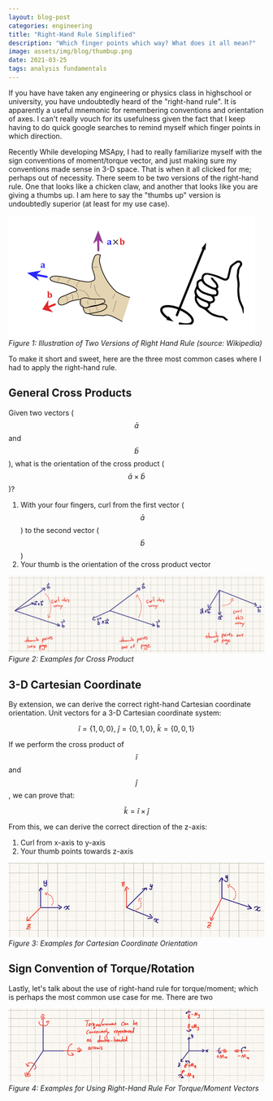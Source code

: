 ```yaml
---
layout: blog-post
categories: engineering
title: "Right-Hand Rule Simplified"
description: "Which finger points which way? What does it all mean?"
image: assets/img/blog/thumbup.png
date: 2021-03-25
tags: analysis fundamentals
---
```


If you have have taken any engineering or physics class in highschool or university, you have undoubtedly heard of the "right-hand rule". It is apparently a useful mnemonic for remembering conventions and orientation of axes. I can't really vouch for its usefulness given the fact that I keep having to do quick google searches to remind myself which finger points in which direction.

Recently While developing MSApy, I had to really familiarize myself with the sign conventions of moment/torque vector, and just making sure my conventions made sense in 3-D space. That is when it all clicked for me; perhaps out of necessity. There seem to be two versions of the right-hand rule. One that looks like a chicken claw, and another that looks like you are giving a thumbs up. I am here to say the "thumbs up" version is undoubtedly superior (at least for my use case).

![](/assets/img/blog/right-hand-rule.png)
*Figure 1: Illustration of Two Versions of Right Hand Rule (source: Wikipedia)*

To make it short and sweet, here are the three most common cases where I had to apply the right-hand rule.


## General Cross Products
Given two vectors ($$\bar{a}$$ and $$\bar{b}$$), what is the orientation of the cross product ($$\bar{a} \times \bar{b}$$)?

1. With your four fingers, curl from the first vector ($$\bar{a}$$) to the second vector ($$\bar{b}$$)
2. Your thumb is the orientation of the cross product vector

![](/assets/img/blog/RHR1.png)
*Figure 2: Examples for Cross Product*


## 3-D Cartesian Coordinate
By extension, we can derive the correct right-hand Cartesian coordinate orientation. Unit vectors for a 3-D Cartesian coordinate system:

$$\hat{i}=\{1,0,0\}, \:  \hat{j}=\{0,1,0\}, \:  \hat{k}=\{0,0,1\}$$

If we perform the cross product of $$\hat{i}$$ and $$\hat{j}$$, we can prove that:

$$\hat{k}=\hat{i} \times \hat{j}$$

From this, we can derive the correct direction of the z-axis:

1. Curl from x-axis to y-axis
2. Your thumb points towards z-axis


![](/assets/img/blog/RHR2.png)
*Figure 3: Examples for Cartesian Coordinate Orientation*


## Sign Convention of Torque/Rotation
Lastly, let's talk about the use of right-hand rule for torque/moment; which is perhaps the most common use case for me. There are two 


![](/assets/img/blog/RHR3.png)
*Figure 4: Examples for Using Right-Hand Rule For Torque/Moment Vectors*




